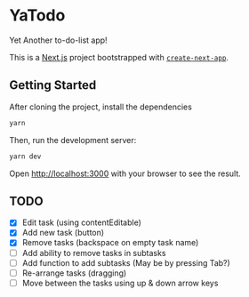 # YaTodo

Yet Another to-do-list app!

This is a [Next.js](https://nextjs.org/) project bootstrapped with [`create-next-app`](https://github.com/vercel/next.js/tree/canary/packages/create-next-app).

## Getting Started

After cloning the project, install the dependencies

```bash
yarn
```

Then, run the development server:

```bash
yarn dev
```

Open [http://localhost:3000](http://localhost:3000) with your browser to see the result.

## TODO

- [x] Edit task (using contentEditable)
- [x] Add new task (button)
- [x] Remove tasks (backspace on empty task name)
- [ ] Add ability to remove tasks in subtasks
- [ ] Add function to add subtasks (May be by pressing Tab?)
- [ ] Re-arrange tasks (dragging)
- [ ] Move between the tasks using up & down arrow keys
